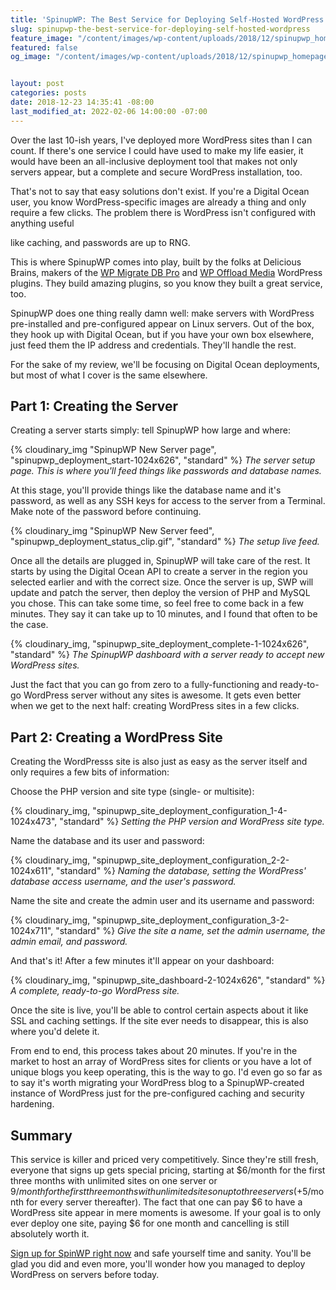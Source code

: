```yaml
---
title: 'SpinupWP: The Best Service for Deploying Self-Hosted WordPress'
slug: spinupwp-the-best-service-for-deploying-self-hosted-wordpress
feature_image: "/content/images/wp-content/uploads/2018/12/spinupwp_homepage.jpg"
featured: false
og_image: "/content/images/wp-content/uploads/2018/12/spinupwp_homepage.jpg"


layout: post
categories: posts
date: 2018-12-23 14:35:41 -08:00
last_modified_at: 2022-02-06 14:00:00 -07:00
---
```


Over the last 10-ish years, I've deployed more WordPress sites than I can count. If there's one service I could have used to make my life easier, it would have been an all-inclusive deployment tool that makes not only servers appear, but a complete and secure WordPress installation, too.

That's not to say that easy solutions don't exist. If you're a Digital Ocean user, you know WordPress-specific images are already a thing and only require a few clicks. The problem there is WordPress isn't configured with anything useful



like caching, and passwords are up to RNG.

This is where SpinupWP comes into play, built by the folks at Delicious Brains, makers of the [WP Migrate DB Pro](https://johnathan.org/goto/wpmigratepro) and [WP Offload Media](https://johnathan.org/goto/wpoffloadmedia) WordPress plugins. They build amazing plugins, so you know they built a great service, too.

SpinupWP does one thing really damn well: make servers with WordPress pre-installed and pre-configured appear on Linux servers. Out of the box, they hook up with Digital Ocean, but if you have your own box elsewhere, just feed them the IP address and credentials. They'll handle the rest.

For the sake of my review, we'll be focusing on Digital Ocean deployments, but most of what I cover is the same elsewhere.

## Part 1: Creating the Server

Creating a server starts simply: tell SpinupWP how large and where:

{% cloudinary_img "SpinupWP New Server page", "spinupwp_deployment_start-1024x626", "standard" %}
_The server setup page. This is where you'll feed things like passwords and database names._

At this stage, you'll provide things like the database name and it's password, as well as any SSH keys for access to the server from a Terminal. Make note of the password before continuing.

{% cloudinary_img "SpinupWP New Server feed", "spinupwp_deployment_status_clip.gif", "standard" %}
_The setup live feed._

Once all the details are plugged in, SpinupWP will take care of the rest. It starts by using the Digital Ocean API to create a server in the region you selected earlier and with the correct size. Once the server is up, SWP will update and patch the server, then deploy the version of PHP and MySQL you chose. This can take some time, so feel free to come back in a few minutes. They say it can take up to 10 minutes, and I found that often to be the case.

{% cloudinary_img, "spinupwp_site_deployment_complete-1-1024x626", "standard" %}
_The SpinupWP dashboard with a server ready to accept new WordPress sites._

Just the fact that you can go from zero to a fully-functioning and ready-to-go WordPress server without any sites is awesome. It gets even better when we get to the next half: creating WordPress sites in a few clicks.

## Part 2: Creating a WordPress Site

Creating the WordPresss site is also just as easy as the server itself and only requires a few bits of information:

Choose the PHP version and site type (single- or multisite):

{% cloudinary_img, "spinupwp_site_deployment_configuration_1-4-1024x473", "standard" %}
_Setting the PHP version and WordPress site type._

Name the database and its user and password:

{% cloudinary_img, "spinupwp_site_deployment_configuration_2-2-1024x611", "standard" %}
_Naming the database, setting the WordPress' database access username, and the user's password._

Name the site and create the admin user and its username and password:

{% cloudinary_img, "spinupwp_site_deployment_configuration_3-2-1024x711", "standard" %}
_Give the site a name, set the admin username, the admin email, and password._

And that's it! After a few minutes it'll appear on your dashboard:

{% cloudinary_img, "spinupwp_site_dashboard-2-1024x626", "standard" %}
_A complete, ready-to-go WordPress site._

Once the site is live, you'll be able to control certain aspects about it like SSL and caching settings. If the site ever needs to disappear, this is also where you'd delete it.

From end to end, this process takes about 20 minutes. If you're in the market to host an array of WordPress sites for clients or you have a lot of unique blogs you keep operating, this is the way to go. I'd even go so far as to say it's worth migrating your WordPress blog to a SpinupWP-created instance of WordPress just for the pre-configured caching and security hardening.

## Summary

This service is killer and priced very competitively. Since they're still fresh, everyone that signs up gets special pricing, starting at $6/month for the first three months with unlimited sites on one server or $9/month for the first three months with unlimited sites on up to three servers (+$5/month for every server thereafter). The fact that one can pay $6 to have a WordPress site appear in mere moments is awesome. If your goal is to only ever deploy one site, paying $6 for one month and cancelling is still absolutely worth it.

[Sign up for SpinWP right now](https://johnathan.org/goto/spinupwp) and safe yourself time and sanity. You'll be glad you did and even more, you'll wonder how you managed to deploy WordPress on servers before today.


